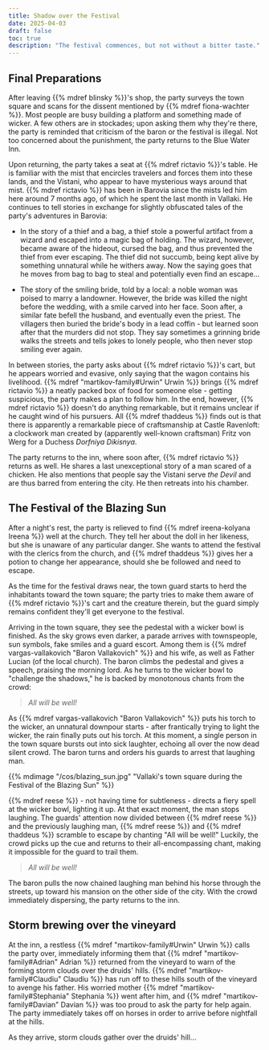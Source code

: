 ```yaml
---
title: Shadow over the Festival
date: 2025-04-03
draft: false
toc: true
description: "The festival commences, but not without a bitter taste."
---
```


## Final Preparations

After leaving {{% mdref blinsky %}}'s shop, the party surveys the town square and scans for the dissent mentioned by {{% mdref fiona-wachter %}}. Most people are busy building a platform and something made of wicker. A few others are in stockades; upon asking them why they're there, the party is reminded that criticism of the baron or the festival is illegal. Not too concerned about the punishment, the party returns to the Blue Water Inn.

Upon returning, the party takes a seat at {{% mdref rictavio %}}'s table. He is familiar with the mist that encircles travelers and forces them into these lands, and the Vistani, who appear to have mysterious ways around that mist. {{% mdref rictavio %}} has been in Barovia since the mists led him here around 7 months ago, of which he spent the last month in Vallaki. He continues to tell stories in exchange for slightly obfuscated tales of the party's adventures in Barovia:

- In the story of a thief and a bag, a thief stole a powerful artifact from a wizard and escaped into a magic bag of holding. The wizard, however, became aware of the hideout, cursed the bag, and thus prevented the thief from ever escaping. The thief did not succumb, being kept alive by something unnatural while he withers away. Now the saying goes that he moves from bag to bag to steal and potentially even find an escape...

- The story of the smiling bride, told by a local: a noble woman was poised to marry a landowner. However, the bride was killed the night before the wedding, with a smile carved into her face. Soon after, a similar fate befell the husband, and eventually even the priest. The villagers then buried the bride's body in a lead coffin - but learned soon after that the murders did not stop. They say sometimes a grinning bride walks the streets and tells jokes to lonely people, who then never stop smiling ever again.

In between stories, the party asks about {{% mdref rictavio %}}'s cart, but he appears worried and evasive, only saying that the wagon contains his livelihood. {{% mdref "martikov-family#Urwin" Urwin %}} brings {{% mdref rictavio %}} a neatly packed box of food for someone else - getting suspicious, the party makes a plan to follow him. In the end, however, {{% mdref rictavio %}} doesn't do anything remarkable, but it remains unclear if he caught wind of his pursuers. All {{% mdref thaddeus %}} finds out is that there is apparently a remarkable piece of craftsmanship at Castle Ravenloft: a clockwork man created by (apparently well-known craftsman) Fritz von Werg for a Duchess *Dorfniya Dikisnya*.

The party returns to the inn, where soon after, {{% mdref rictavio %}} returns as well. He shares a last unexceptional story of a man scared of a chicken. He also mentions that people say the Vistani serve *the Devil* and are thus barred from entering the city. He then retreats into his chamber.

## The Festival of the Blazing Sun

After a night's rest, the party is relieved to find {{% mdref ireena-kolyana Ireena %}} well at the church. They tell her about the doll in her likeness, but she is unaware of any particular danger. She wants to attend the festival with the clerics from the church, and {{% mdref thaddeus %}} gives her a potion to change her appearance, should she be followed and need to escape. 

As the time for the festival draws near, the town guard starts to herd the inhabitants toward the town square; the party tries to make them aware of {{% mdref rictavio %}}'s cart and the creature therein, but the guard simply remains confident they'll get everyone to the festival.

Arriving in the town square, they see the pedestal with a wicker bowl is finished. As the sky grows even darker, a parade arrives with townspeople, sun symbols, fake smiles and a guard escort. Among them is {{% mdref vargas-vallakovich "Baron Vallakovich" %}} and his wife, as well as Father Lucian (of the local church). The baron climbs the pedestal and gives a speech, praising the morning lord. As he turns to the wicker bowl to "challenge the shadows," he is backed by monotonous chants from the crowd:

> *All will be well!*

As {{% mdref vargas-vallakovich "Baron Vallakovich" %}} puts his torch to the wicker, an unnatural downpour starts - after frantically trying to light the wicker, the rain finally puts out his torch. At this moment, a single person in the town square bursts out into sick laughter, echoing all over the now dead silent crowd. The baron turns and orders his guards to arrest that laughing man.


{{% mdimage "/cos/blazing_sun.jpg" "Vallaki's town square during the Festival of the Blazing Sun"  %}}

{{% mdref reese %}} - not having time for subtleness - directs a fiery spell at the wicker bowl, lighting it up. At that exact moment, the man stops laughing. The guards' attention now divided between {{% mdref reese %}} and the previously laughing man, {{% mdref reese %}} and {{% mdref thaddeus %}} scramble to escape by chanting "All will be well!" Luckily, the crowd picks up the cue and returns to their all-encompassing chant, making it impossible for the guard to trail them.

> *All will be well!*

The baron pulls the now chained laughing man behind his horse through the streets, up toward his mansion on the other side of the city. With the crowd immediately dispersing, the party returns to the inn.

## Storm brewing over the vineyard

At the inn, a restless {{% mdref "martikov-family#Urwin" Urwin %}} calls the party over, immediately informing them that {{% mdref "martikov-family#Adrian" Adrian %}} returned from the vineyard to warn of the forming storm clouds over the druids' hills. {{% mdref "martikov-family#Claudiu" Claudiu %}} has run off to these hills south of the vineyard to avenge his father. His worried mother {{% mdref "martikov-family#Stephania" Stephania %}} went after him, and {{% mdref "martikov-family#Davian" Davian %}} was too proud to ask the party for help again. The party immediately takes off on horses in order to arrive before nightfall at the hills. 

As they arrive, storm clouds gather over the druids' hill...
